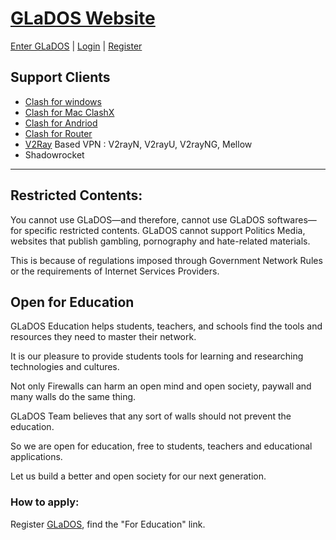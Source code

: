 # [GLaDOS Website](http://13.115.247.45/)

[Enter GLaDOS](http://13.115.247.45/) | [Login](http://13.115.247.45/) | [Register](http://13.115.247.45/)

## Support Clients

- [Clash for windows](https://github.com/Fndroid/clash_for_windows_pkg/releases)
- [Clash for Mac ClashX](https://github.com/yichengchen/clashX/releases)
- [Clash for Andriod](https://github.com/Kr328/ClashForAndroid)
- [Clash for Router](https://github.com/SukkaW/Koolshare-Clash)
- [V2Ray](https://github.com/v2ray/v2ray-core) Based VPN : V2rayN, V2rayU, V2rayNG, Mellow
- Shadowrocket

--------------------

## Restricted Contents:

You cannot use GLaDOS—and therefore, cannot use GLaDOS softwares—for specific restricted contents. GLaDOS cannot support Politics Media, websites that publish gambling, pornography and hate-related materials.

This is because of regulations imposed through Government Network Rules or the requirements of Internet Services Providers.

## Open for Education

GLaDOS Education helps students, teachers, and schools find the tools and resources they need to master their network.

It is our pleasure to provide students tools for learning and researching technologies and cultures.

Not only Firewalls can harm an open mind and open society, paywall and many walls do the same thing.

GLaDOS Team believes that any sort of walls should not prevent the education.

So we are open for education, free to students, teachers and educational applications.

Let us build a better and open society for our next generation.

### How to apply:

Register [GLaDOS](http://13.115.247.45/), find the "For Education" link.
